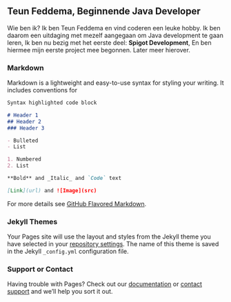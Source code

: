 ## Teun Feddema, Beginnende Java Developer

Wie ben ik?
Ik ben Teun Feddema en vind coderen een leuke hobby. Ik ben daarom een uitdaging met mezelf aangegaan om Java development te gaan leren, Ik ben nu bezig met het eerste deel: **Spigot Development**, En ben hiermee mijn eerste project mee begonnen. Later meer hierover.

### Markdown

Markdown is a lightweight and easy-to-use syntax for styling your writing. It includes conventions for

```markdown
Syntax highlighted code block

# Header 1
## Header 2
### Header 3

- Bulleted
- List

1. Numbered
2. List

**Bold** and _Italic_ and `Code` text

[Link](url) and ![Image](src)
```

For more details see [GitHub Flavored Markdown](https://guides.github.com/features/mastering-markdown/).

### Jekyll Themes

Your Pages site will use the layout and styles from the Jekyll theme you have selected in your [repository settings](https://github.com/TDeveloping/TDeveloper/settings). The name of this theme is saved in the Jekyll `_config.yml` configuration file.

### Support or Contact

Having trouble with Pages? Check out our [documentation](https://help.github.com/categories/github-pages-basics/) or [contact support](https://github.com/contact) and we’ll help you sort it out.
